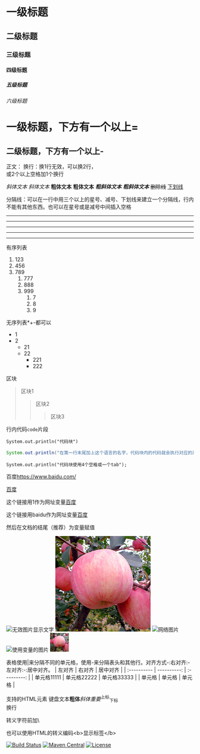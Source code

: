 # 一级标题
## 二级标题
### 三级标题
#### 四级标题
##### 五级标题
###### 六级标题

一级标题，下方有一个以上=
=
二级标题，下方有一个以上-
-

正文：
换行：换1行无效，可以换2行，  
或2个以上空格加1个换行

*斜体文本*
_斜体文本_
**粗体文本**
__粗体文本__
***粗斜体文本***
___粗斜体文本___
~~删除线~~
<u>下划线</u>

分隔线：可以在一行中用三个以上的星号、减号、下划线来建立一个分隔线，行内不能有其他东西。也可以在星号或是减号中间插入空格
***
* * *
*****
---
___

有序列表
1. 123
2. 456
3. 789
   1. 777
   2. 888
   3. 999
      1. 7
      2. 8
      3. 9

无序列表*+-都可以
- 1
- 2
  - 21
  - 22
    - 221
    - 222

区块
> 区块1
> > 区块2
> > > 区块3

行内代码`code`片段

```
System.out.println("代码块")
```

```java
System.out.println("在第一行末尾加上这个语言的名字，代码块内的代码就会执行对应的高亮语法");
```

    System.out.println("代码块使用4个空格或一个tab");

百度<https://www.baidu.com/>

[百度](https://www.baidu.com/)

这个链接用1作为网址变量[百度][1]

这个链接用baidu作为网址变量[百度][baidu]

然后在文档的结尾（推荐）为变量赋值

[1]:https://www.baidu.com/
[baidu]:https://www.baidu.com/

![无效图片显示文字](0.png)
![本地图片](1.png)
![网络图片](https://static.runoob.com/images/runoob-logo.png "鼠标放图片上显示的文字")
![使用变量的图片][img]
<img src="1.png" width="10%" alt="使用img标签的图片">

[img]:https://static.runoob.com/images/runoob-logo.png

表格使用|来分隔不同的单元格，使用-来分隔表头和其他行。对齐方式-:右对齐:-左对齐:-:居中对齐。
| 左对齐      |      右对齐 |  居中对齐   |
| :---------- | ----------: | :---------: |
| 单元格11111 | 单元格22222 | 单元格33333 |
| 单元格      |      单元格 |   单元格    |

支持的HTML元素
<kbd>键盘文本</kbd><b>粗体</b><i>斜体</i><em>重要</em><sup>上标</sup><sub>下标</sub><br>换行

转义字符前加\\

也可以使用HTML的转义编码&lt;b&gt;显示标签&lt;/b&gt;

<!-- 注释 -->

[![Build Status](https://travis-ci.com/ALI1416/id.svg?branch=master)](https://app.travis-ci.com/ALI1416/id)
[![Maven Central](https://maven-badges.herokuapp.com/maven-central/cn.404z/id/badge.svg)](https://maven-badges.herokuapp.com/maven-central/cn.404z/id)
[![License](https://img.shields.io/badge/license-BSD-brightgreen)](https://opensource.org/licenses/BSD-3-Clause)

